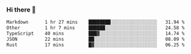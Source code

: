 ### Hi there 👋

<!--
**WShiBin/WShiBin** is a ✨ _special_ ✨ repository because its `README.md` (this file) appears on your GitHub profile.

Here are some ideas to get you started:

- 🔭 I’m currently working on ...
- 🌱 I’m currently learning ...
- 👯 I’m looking to collaborate on ...
- 🤔 I’m looking for help with ...
- 💬 Ask me about ...
- 📫 How to reach me: ...
- 😄 Pronouns: ...
- ⚡ Fun fact: ...
-->

<!--START_SECTION:waka-->

```txt
Markdown      1 hr 27 mins    ████████░░░░░░░░░░░░░░░░░   31.94 %
Other         1 hr 7 mins     ██████░░░░░░░░░░░░░░░░░░░   24.58 %
TypeScript    40 mins         ███▓░░░░░░░░░░░░░░░░░░░░░   14.74 %
JSON          22 mins         ██░░░░░░░░░░░░░░░░░░░░░░░   08.09 %
Rust          17 mins         █▓░░░░░░░░░░░░░░░░░░░░░░░   06.25 %
```

<!--END_SECTION:waka-->
